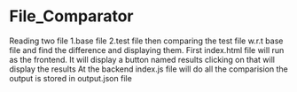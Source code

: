 # File_Comparator
 Reading two file 
 1.base file 
 2.test file
 then comparing the test file w.r.t base file and find the difference and displaying them.
 First index.html file will run as the frontend. It will display a button named results clicking on that will display the results
 At the backend index.js file will do all the comparision
 the output is stored in output.json file 
